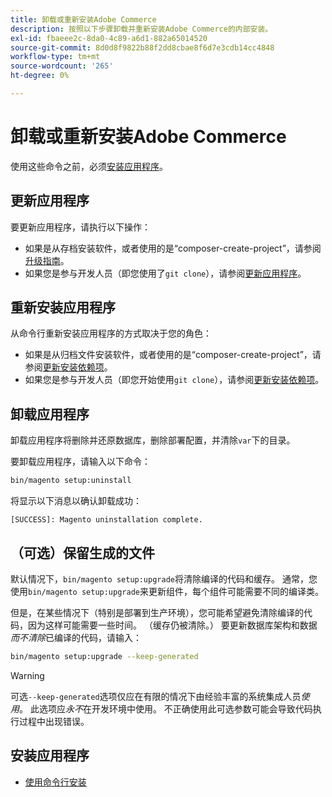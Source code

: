 ```yaml
---
title: 卸载或重新安装Adobe Commerce
description: 按照以下步骤卸载并重新安装Adobe Commerce的内部安装。
exl-id: fbaeee2c-8da0-4c89-a6d1-882a65014520
source-git-commit: 8d0d8f9822b88f2dd8cbae8f6d7e3cdb14cc4848
workflow-type: tm+mt
source-wordcount: '265'
ht-degree: 0%

---
```


# 卸载或重新安装Adobe Commerce

使用这些命令之前，必须[安装应用程序](../tutorials/install.md)。

## 更新应用程序

要更新应用程序，请执行以下操作：

* 如果是从存档安装软件，或者使用的是“composer-create-project”，请参阅[升级指南](../../upgrade/overview.md)。
* 如果您是参与开发人员（即您使用了`git clone`），请参阅[更新应用程序](../../upgrade/developer/git-installs.md)。

## 重新安装应用程序

从命令行重新安装应用程序的方式取决于您的角色：

* 如果是从归档文件安装软件，或者使用的是“composer-create-project”，请参阅[更新安装依赖项](https://developer.adobe.com/commerce/contributor/guides/install/update-dependencies/)。
* 如果您是参与开发人员（即您开始使用`git clone`），请参阅[更新安装依赖项](https://developer.adobe.com/commerce/contributor/guides/install/update-dependencies/)。

## 卸载应用程序

卸载应用程序将删除并还原数据库，删除部署配置，并清除`var`下的目录。

要卸载应用程序，请输入以下命令：

```bash
bin/magento setup:uninstall
```

将显示以下消息以确认卸载成功：

```terminal
[SUCCESS]: Magento uninstallation complete.
```

## （可选）保留生成的文件

默认情况下，`bin/magento setup:upgrade`将清除编译的代码和缓存。 通常，您使用`bin/magento setup:upgrade`来更新组件，每个组件可能需要不同的编译类。

但是，在某些情况下（特别是部署到生产环境），您可能希望避免清除编译的代码，因为这样可能需要一些时间。 （缓存仍被清除。） 要更新数据库架构和数据&#x200B;*而不清除*&#x200B;已编译的代码，请输入：

```bash
bin/magento setup:upgrade --keep-generated
```

>[!WARNING]
>
>可选`--keep-generated`选项仅应在有限的情况下由经验丰富的系统集成人员&#x200B;*使用*。 此选项应&#x200B;*永不*&#x200B;在开发环境中使用。 不正确使用此可选参数可能会导致代码执行过程中出现错误。

## 安装应用程序

* [使用命令行安装](../advanced.md)
